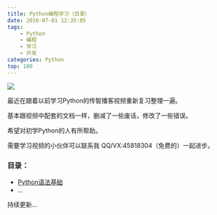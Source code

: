 ```yaml
---
title: Python编程学习（目录）
date: 2018-07-01 12:35:05
tags:
	- Python
	- 编程
	- 学习
	- 开发
categories: Python
top: 100
---
```

![](http://p3ek8hcdl.bkt.clouddn.com/aaapy.jpg)<!-- more -->

最近在跟着以前学习Python的传智播客视频重新复习整理一遍。

基本跟视频中配套的文档一样，删减了一些废话，修改了一些错误。

希望对初学Python的人有所帮助。

需要学习视频的小伙伴可以联系我 QQ/VX:45818304（免费的）一起进步。

### 目录：
+ [Python语法基础](http://www.ixysec.com/2018/07/01/Python%E8%AF%AD%E6%B3%95%E5%9F%BA%E7%A1%80/)
+ ...

持续更新...